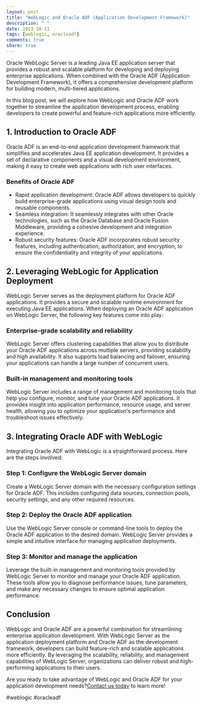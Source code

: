 ```yaml
---
layout: post
title: "WebLogic and Oracle ADF (Application Development Framework)"
description: " "
date: 2023-10-11
tags: [weblogic, oracleadf]
comments: true
share: true
---
```


Oracle WebLogic Server is a leading Java EE application server that provides a robust and scalable platform for developing and deploying enterprise applications. When combined with the Oracle ADF (Application Development Framework), it offers a comprehensive development platform for building modern, multi-tiered applications.

In this blog post, we will explore how WebLogic and Oracle ADF work together to streamline the application development process, enabling developers to create powerful and feature-rich applications more efficiently.

## 1. Introduction to Oracle ADF

Oracle ADF is an end-to-end application development framework that simplifies and accelerates Java EE application development. It provides a set of declarative components and a visual development environment, making it easy to create web applications with rich user interfaces.

### Benefits of Oracle ADF
- Rapid application development: Oracle ADF allows developers to quickly build enterprise-grade applications using visual design tools and reusable components.
- Seamless integration: It seamlessly integrates with other Oracle technologies, such as the Oracle Database and Oracle Fusion Middleware, providing a cohesive development and integration experience.
- Robust security features: Oracle ADF incorporates robust security features, including authentication, authorization, and encryption, to ensure the confidentiality and integrity of your applications.

## 2. Leveraging WebLogic for Application Deployment

WebLogic Server serves as the deployment platform for Oracle ADF applications. It provides a secure and scalable runtime environment for executing Java EE applications. When deploying an Oracle ADF application on WebLogic Server, the following key features come into play:

### Enterprise-grade scalability and reliability
WebLogic Server offers clustering capabilities that allow you to distribute your Oracle ADF applications across multiple servers, providing scalability and high availability. It also supports load balancing and failover, ensuring your applications can handle a large number of concurrent users.

### Built-in management and monitoring tools
WebLogic Server includes a range of management and monitoring tools that help you configure, monitor, and tune your Oracle ADF applications. It provides insight into application performance, resource usage, and server health, allowing you to optimize your application's performance and troubleshoot issues effectively.

## 3. Integrating Oracle ADF with WebLogic

Integrating Oracle ADF with WebLogic is a straightforward process. Here are the steps involved:

### Step 1: Configure the WebLogic Server domain
Create a WebLogic Server domain with the necessary configuration settings for Oracle ADF. This includes configuring data sources, connection pools, security settings, and any other required resources.

### Step 2: Deploy the Oracle ADF application
Use the WebLogic Server console or command-line tools to deploy the Oracle ADF application to the desired domain. WebLogic Server provides a simple and intuitive interface for managing application deployments.

### Step 3: Monitor and manage the application
Leverage the built-in management and monitoring tools provided by WebLogic Server to monitor and manage your Oracle ADF application. These tools allow you to diagnose performance issues, tune parameters, and make any necessary changes to ensure optimal application performance.

## Conclusion

WebLogic and Oracle ADF are a powerful combination for streamlining enterprise application development. With WebLogic Server as the application deployment platform and Oracle ADF as the development framework, developers can build feature-rich and scalable applications more efficiently. By leveraging the scalability, reliability, and management capabilities of WebLogic Server, organizations can deliver robust and high-performing applications to their users.

Are you ready to take advantage of WebLogic and Oracle ADF for your application development needs?[Contact us today](mailto:info@example.com) to learn more!

#weblogic #oracleadf